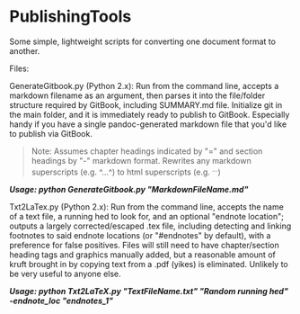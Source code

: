 PublishingTools
===============

Some simple, lightweight scripts for converting one document format to another.

Files:

GenerateGitbook.py (Python 2.x): Run from the command line, accepts a markdown filename as an argument, then parses it into the file/folder structure required by GitBook, including SUMMARY.md file. Initialize git in the main folder, and it is immediately ready to publish to GitBook. Especially handy if you have a single pandoc-generated markdown file that you'd like to publish via GitBook.
> Note: 
>       Assumes chapter headings indicated by "=" and section headings by "-" markdown format.
>       Rewrites any markdown superscripts (e.g. ^...^) to html superscripts (e.g. <sup>...</sup>)

***Usage: python GenerateGitbook.py "MarkdownFileName.md"***

Txt2LaTex.py (Python 2.x): Run from the command line, accepts the name of a text file, a running hed to look for, and an optional "endnote location"; outputs a largely corrected/escaped .tex file, including detecting and linking footnotes to said endnote locations (or "#endnotes" by default), with a preference for false positives. 
Files will still need to have chapter/section heading tags and graphics manually added, but a reasonable amount of kruft brought in by copying text from a .pdf (yikes) is eliminated. Unlikely to be very useful to anyone else.

***Usage: python Txt2LaTeX.py "TextFileName.txt" "Random running hed" -endnote_loc "endnotes_1"***
